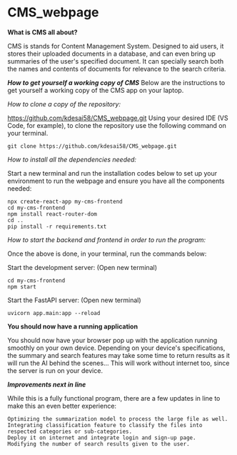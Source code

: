 # CMS_webpage

**What is CMS all about?**

CMS is stands for Content Management System. Designed to aid users, it stores their uploaded documents in a database, and can even bring up summaries of the user's specified document. It can specially search both the names and contents of documents for relevance to the search criteria.

***How to get yourself a working copy of CMS***
Below are the instructions to get yourself a working copy of the CMS app on your laptop.

*How to clone a copy of the repository:*

https://github.com/kdesai58/CMS_webpage.git     Using your desired IDE (VS Code, for example), to clone the repository use the following command on your terminal.

    git clone https://github.com/kdesai58/CMS_webpage.git

*How to install all the dependencies needed:*

Start a new terminal and run the installation codes below to set up your environment to run the webpage and ensure you have all the components needed:

    npx create-react-app my-cms-frontend
    cd my-cms-frontend
    npm install react-router-dom
    cd ..
    pip install -r requirements.txt 


*How to start the backend and frontend in order to run the program:*

Once the above is done, in your terminal, run the commands below:

Start the development server: (Open new terminal)
    
    cd my-cms-frontend
    npm start

Start the FastAPI server:  (Open new terminal)

    uvicorn app.main:app --reload

**You should now have a running application**

You should now have your browser pop up with the application running smoothly on your own device. 
Depending on your device's specifications, the summary and search features may take some time to return results as it will run the AI behind the scenes... This will work without internet too, since the server is run on your device.

***Improvements next in line***

While this is a fully functional program, there are a few updates in line to make this an even better experience:

    Optimizing the summarization model to process the large file as well.
    Integrating classification feature to classify the files into respected categories or sub-categories.
    Deploy it on internet and integrate login and sign-up page.
    Modifying the number of search results given to the user.